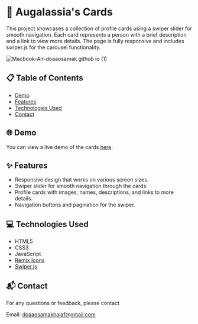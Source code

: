 # 🌟 Augalassia's Cards

This project showcases a collection of profile cards using a swiper slider for smooth navigation. Each card represents a person with a brief description and a link to view more details. The page is fully responsive and includes swiper.js for the carousel functionality.


![Macbook-Air-doaaosamak github io (1)](https://github.com/DoaaOsamaK/Cards-Frontend/assets/147305995/312ca230-0ca8-47e7-b8b4-f96cfc1de8eb)


## 📋 Table of Contents

- [Demo](#demo)
- [Features](#features)
- [Technologies Used](#technologies-used)
- [Contact](#contact)

## 🌐 Demo

You can view a live demo of the cards [here](doaaosamak.github.io/Cards-Frontend/).

## ✨ Features

- Responsive design that works on various screen sizes.
- Swiper slider for smooth navigation through the cards.
- Profile cards with images, names, descriptions, and links to more details.
- Navigation buttons and pagination for the swiper.

## 💻 Technologies Used

- HTML5
- CSS3
- JavaScript
- [Remix Icons](https://remixicon.com/)
- [Swiper.js](https://swiperjs.com/)

## 📬 Contact
For any questions or feedback, please contact

Email: doaaosamakhalaf@gmail.com

